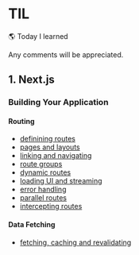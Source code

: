 # TIL

🌎 Today I learned

Any comments will be appreciated.

## 1. Next.js

### Building Your Application

#### Routing

- [definining routes](./docs/nextjs/building-your-application/routing/1-defining-routes.md)
- [pages and layouts](./docs/nextjs/building-your-application/routing/2-pages-and-layouts.md)
- [linking and navigating](/docs/nextjs/building-your-application/routing/3-linking-and-navigating.md)
- [route groups](/docs/nextjs/building-your-application/routing/4-route-groups.md)
- [dynamic routes](/docs/nextjs/building-your-application/routing/5-dynamic-routes.md)
- [loading UI and streaming](/docs/nextjs/building-your-application/routing/6-loading-UI-and-streaming.md)
- [error handling](/docs/nextjs/building-your-application/routing/7-error-handling.md)
- [parallel routes](/docs/nextjs/building-your-application/routing/8-parallel-routes.md)
- [intercepting routes](/docs/nextjs/building-your-application/routing/9-intercepting-routes.md)

#### Data Fetching

- [fetching, caching and revalidating](/docs/nextjs/building-your-application/data%20fetching/1-fetching-caching-and-revalidating.md)

